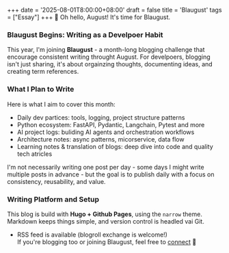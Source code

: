 +++
date = '2025-08-01T8:00:00+08:00'
draft = false
title = 'Blaugust'
tags = ["Essay"]
+++
🎈 Oh hello, August! It's time for Blaugust.
### Blaugust Begins: Writing as a Develpoer Habit
This year, I'm joining **Blaugust** - a month-long blogging challenge that encourage consistent writing throught August.
For develpoers, blogging isn't just sharing, it's about orgainzing thoughts, documenting ideas, and creating term references.

### What I Plan to Write
Here is what I aim to cover this month:

- Daily dev partices: tools, logging, project structure patterns
- Python ecosystem: FastAPI, Pydantic, Langchain, Pytest and more
- AI project logs: buliding AI agents and orchestration workflows
- Architecture notes: async patterns, micorservice, data flow
- Learning notes & translation of blogs: deep dive into code and quality tech atricles

I'm not necessarily writing one post per day - some days I might write multiple posts in advance - but the goal is to publish daily with a focus on consistency, reusability, and value.

### Writing Platform and Setup
This blog is build with **Hugo + Github Pages**, using the `narrow` theme.
Markdown keeps things simple, and version control is headled vai Git.

- RSS feed is available (blogroll exchange is welcome!)  
    If you're blogging too or joining Blaugust, feel free to [connect](https://github.com/Starslayerx/starslayerx.github.io/issues) 👋
